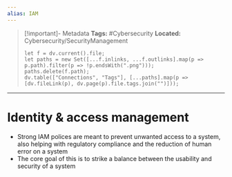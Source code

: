 ```yaml
---
alias: IAM
---
```

> [!important]- Metadata
> **Tags:** #Cybersecurity 
> **Located:** Cybersecurity/SecurityManagement
> ```dataviewjs
> let f = dv.current().file;
> let paths = new Set([...f.inlinks, ...f.outlinks].map(p => p.path).filter(p => !p.endsWith(".png")));
> paths.delete(f.path);
> dv.table(["Connections", "Tags"], [...paths].map(p => [dv.fileLink(p), dv.page(p).file.tags.join("")]));
> ```

___
# Identity & access management
- Strong IAM polices are meant to prevent unwanted access to a system, also helping with regulatory compliance and the reduction of human error on a system 
- The core goal of this is to strike a balance between the usability and security of a system 